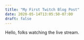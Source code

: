 ```yaml
---
title: "My First Twitch Blog Post"
date: 2020-05-14T13:05:50-07:00
draft: false
---
```


Hello, folks watching the live stream.
